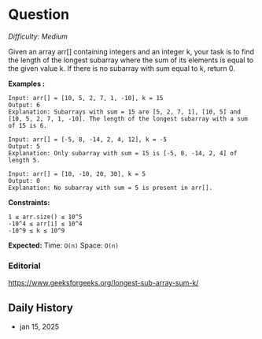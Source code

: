 # Question 

_Difficulty: Medium_

Given an array arr[] containing integers and an integer k, your task is to find the length of the longest subarray where the sum of its elements is equal to the given value k. If there is no subarray with sum equal to k, return 0.

**Examples :**
```
Input: arr[] = [10, 5, 2, 7, 1, -10], k = 15
Output: 6
Explanation: Subarrays with sum = 15 are [5, 2, 7, 1], [10, 5] and [10, 5, 2, 7, 1, -10]. The length of the longest subarray with a sum of 15 is 6.

Input: arr[] = [-5, 8, -14, 2, 4, 12], k = -5
Output: 5
Explanation: Only subarray with sum = 15 is [-5, 8, -14, 2, 4] of length 5.

Input: arr[] = [10, -10, 20, 30], k = 5
Output: 0
Explanation: No subarray with sum = 5 is present in arr[].
```

**Constraints:**
```
1 ≤ arr.size() ≤ 10^5
-10^4 ≤ arr[i] ≤ 10^4
-10^9 ≤ k ≤ 10^9
```

**Expected:**
Time: `O(n)`
Space: `O(n)`

### Editorial
https://www.geeksforgeeks.org/longest-sub-array-sum-k/

## Daily History
- jan 15, 2025